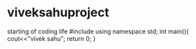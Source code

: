 # viveksahuproject
starting of coding life
#include <iostream>
using namespace std;
int main(){
  cout<<"vivek sahu";
return 0;
}
